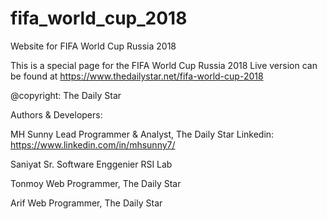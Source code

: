 # fifa_world_cup_2018
Website for FIFA World Cup Russia 2018

This is a special page for the FIFA World Cup Russia 2018
Live version can be found at https://www.thedailystar.net/fifa-world-cup-2018

@copyright: The Daily  Star

Authors & Developers:

MH Sunny
Lead Programmer & Analyst, 
The Daily Star
Linkedin: https://www.linkedin.com/in/mhsunny7/

Saniyat
Sr. Software Enggenier 
RSI Lab


Tonmoy
Web Programmer, The Daily Star


Arif 
Web Programmer, The Daily Star
